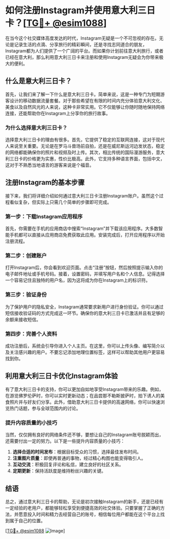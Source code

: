 # 如何注册Instagram并使用意大利三日卡？[[TG💪+ @esim1088](https://t.me/s/esim1088)]

在当今这个社交媒体高度发达的时代，Instagram无疑是一个不可忽视的存在。无论是记录生活的点滴、分享旅行的精彩瞬间，还是寻找志同道合的朋友，Instagram都为人们提供了一个广阔的平台。而如果你计划前往意大利旅行，或者已经在意大利，那么利用意大利三日卡来注册和使用Instagram无疑会为你带来极大的便利。

## 什么是意大利三日卡？

首先，让我们来了解一下什么是意大利三日卡。简单来说，这是一种专门为短期游客设计的移动数据流量套餐。对于那些希望在有限的时间内充分体验意大利文化、美食以及自然风光的人来说，这种卡非常实用。它不仅能够让你随时随地保持网络连接，还能帮助你在Instagram上分享你的旅行故事。

### 为什么选择意大利三日卡？

选择意大利三日卡的理由有很多。首先，它提供了稳定的互联网连接，这对于现代人来说至关重要。无论是在罗马斗兽场前自拍，还是在威尼斯运河边发状态，稳定的网络都能确保你的照片和视频及时上传。其次，相比传统的国际漫游服务，意大利三日卡的价格更为实惠，性价比极高。此外，它支持多种语言界面，包括中文，这对于不熟悉当地语言的游客来说是个福音。

## 注册Instagram的基本步骤

接下来，我们将详细介绍如何通过意大利三日卡注册Instagram账户。虽然这个过程看似复杂，但实际上只需几个简单的步骤即可完成。

### 第一步：下载Instagram应用程序

首先，你需要在手机的应用商店中搜索“Instagram”并下载该应用程序。大多数智能手机都可以直接从应用商店免费获取此应用。安装完成后，打开应用程序以开始注册流程。

### 第二步：创建账户

打开Instagram后，你会看到欢迎页面。点击“注册”按钮，然后按照提示输入你的电子邮件地址或手机号码。接着，设置密码，并填写用户名和个人信息。记得选择一个容易记住且独特的用户名，因为这将成为你在Instagram上的标识符。

### 第三步：验证身份

为了保护用户的隐私安全，Instagram通常要求新用户进行身份验证。你可以通过短信接收验证码的方式完成这一环节。确保你的意大利三日卡已激活并且有足够的余额来接收短信。

### 第四步：完善个人资料

成功注册后，系统会引导你进入个人主页。在这里，你可以上传头像、编写简介以及关注感兴趣的用户。不要忘记添加地理位置标签，这样可以帮助其他用户更容易找到你。

## 利用意大利三日卡优化Instagram体验

有了意大利三日卡的支持，你可以更加自如地享受Instagram带来的乐趣。例如，在游览佛罗伦萨时，你可以实时更新动态；在品尝那不勒斯披萨时，拍下诱人的美食照片并与好友们分享。此外，借助意大利三日卡提供的高速网络，你可以快速浏览热门话题，参与全球范围内的讨论。

### 提升内容质量的小技巧

当然，仅仅拥有良好的网络条件还不够，要想让自己的Instagram账号脱颖而出，还需要付出一定的努力。以下是一些提升内容质量的小技巧：

1. **选择合适的时间发布**：根据目标受众的习惯，选择最佳发布时间。
2. **注重图片质量**：即使再普通的事物，经过精心构图也能变得吸引人。
3. **互动交流**：积极回复评论和私信，建立良好的社区关系。
4. **定期更新**：保持活跃度是维持粉丝兴趣的关键。

## 结语

总之，通过意大利三日卡的帮助，无论是初次接触Instagram的新手，还是已经有一定经验的老用户，都能够轻松享受到便捷高效的社交体验。只要掌握了正确的方法，并愿意投入时间和精力去经营自己的账号，相信每位用户都能在这个平台上找到属于自己的位置。

[[TG💪+ @esim1088](https://t.me/s/esim1088) ![Image](https://i.postimg.cc/4NQfJmqS/Snipaste-2025-05-13-00-14-12.png)]
